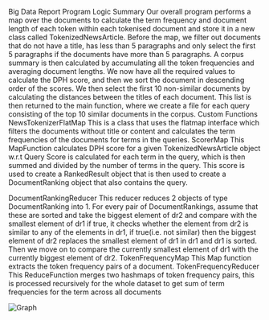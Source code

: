 Big Data Report
Program Logic Summary
Our overall program performs a map over the documents to calculate the term frequency and document length of each token within 
each tokenised document and store it in a new class called TokenizedNewsArticle. Before the map, we filter out documents that do 
not have a title, has less than 5 paragraphs and only select the first 5 paragraphs if the documents have more than 5 
paragraphs. A corpus summary is then calculated by accumulating all the token frequencies and averaging document lengths. We now 
have all the required values to calculate the DPH score, and then we sort the document in descending order of the scores. We 
then select the first 10 non-similar documents by calculating the distances between the titles of each document. This list is 
then returned to the main function, where we create a file for each query consisting of the top 10 similar documents in the 
corpus.
​​Custom Functions
NewsTokenizerFlatMap
This is a class that uses the flatmap interface which filters the documents without title or content and  calculates the term 
frequencies of the documents for terms in the queries.
ScorerMap
This MapFunction calculates DPH score for a given TokenizedNewsArticle object w.r.t  Query Score is calculated for each term in 
the query, which is then summed and divided by the number of terms in the query. This score is used to create a RankedResult 
object that is then used to create a DocumentRanking object that also contains the query.


DocumentRankingReducer
This reducer reduces 2 objects of type DocumentRanking into 1. For every pair of DocumentRankings, assume that these are sorted 
and take the biggest element of dr2 and compare with the smallest element of dr1 if true, it checks whether the element from dr2 
is similar to any of the elements in dr1, if true(i.e. not similar) then the biggest element of dr2 replaces the smallest 
element of dr1 in dr1 and dr1 is sorted. Then we move on to compare the currently smallest element of dr1 with the currently 
biggest element of dr2.
TokenFrequencyMap
This Map function extracts the token frequency pairs of a document.
TokenFrequencyReducer
This ReduceFunction merges two hashmaps of token frequency pairs, this is processed recursively for the whole dataset to get sum 
of term frequencies for the term across all documents

![Graph](/images/graph.png "graph")



